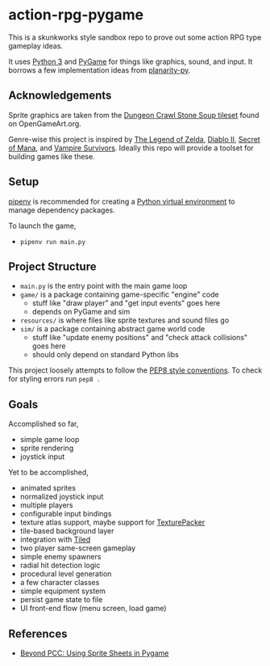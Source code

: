
# action-rpg-pygame

This is a skunkworks style sandbox repo to prove out some action RPG type gameplay ideas.

It uses [Python 3](https://www.python.org/) and [PyGame](https://www.pygame.org/news) for things like graphics, sound, and input. It borrows a few implementation ideas from [planarity-py](https://github.com/parappayo/planarity-py).

## Acknowledgements

Sprite graphics are taken from the [Dungeon Crawl Stone Soup tileset](https://opengameart.org/content/dungeon-crawl-32x32-tiles) found on OpenGameArt.org.

Genre-wise this project is inspired by [The Legend of Zelda](https://en.wikipedia.org/wiki/The_Legend_of_Zelda_(video_game)), [Diablo II](https://en.wikipedia.org/wiki/Diablo_II), [Secret of Mana](https://en.wikipedia.org/wiki/Secret_of_Mana), and [Vampire Survivors](https://en.wikipedia.org/wiki/Vampire_Survivors). Ideally this repo will provide a toolset for building games like these.

## Setup

[pipenv](https://pipenv.pypa.io/en/latest/) is recommended for creating a [Python virtual environment](https://docs.python.org/3/tutorial/venv.html) to manage dependency packages.

To launch the game,

* `pipenv run main.py`

## Project Structure

* `main.py` is the entry point with the main game loop
* `game/` is a package containing game-specific "engine" code
  * stuff like "draw player" and "get input events" goes here
  * depends on PyGame and sim
* `resources/` is where files like sprite textures and sound files go
* `sim/` is a package containing abstract game world code
  * stuff like "update enemy positions" and "check attack collisions" goes here
  * should only depend on standard Python libs

 This project loosely attempts to follow the [PEP8 style conventions](https://peps.python.org/pep-0008/). To check for styling errors run `pep8 .`

## Goals

Accomplished so far,

* simple game loop
* sprite rendering
* joystick input

Yet to be accomplished,

* animated sprites
* normalized joystick input
* multiple players
* configurable input bindings
* texture atlas support, maybe support for [TexturePacker](https://www.codeandweb.com/texturepacker)
* tile-based background layer
* integration with [Tiled](https://www.mapeditor.org/)
* two player same-screen gameplay
* simple enemy spawners
* radial hit detection logic
* procedural level generation
* a few character classes
* simple equipment system
* persist game state to file
* UI front-end flow (menu screen, load game)

## References

* [Beyond PCC: Using Sprite Sheets in Pygame](https://ehmatthes.github.io/pcc_2e/beyond_pcc/pygame_sprite_sheets/)
